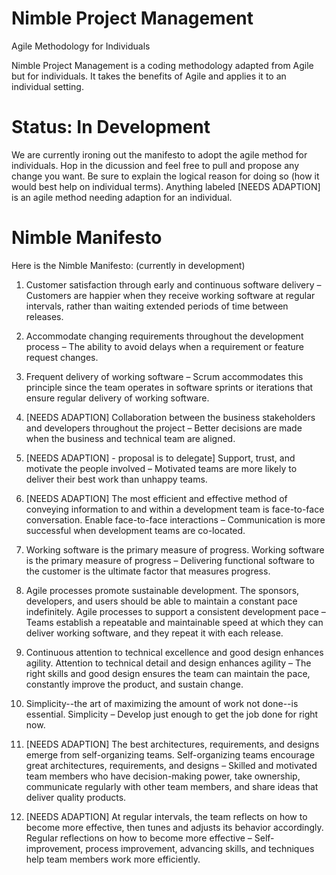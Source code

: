 # Nimble Project Management
Agile Methodology for Individuals

Nimble Project Management is a coding methodology adapted from Agile but for individuals. It takes the benefits of Agile and applies it to an individual setting. 

# Status: In Development

We are currently ironing out the manifesto to adopt the agile method for individuals. Hop in the dicussion and feel free to pull and propose any change you want. Be sure to explain the logical reason for doing so (how it would best help on individual terms). Anything labeled [NEEDS ADAPTION] is an agile method needing adaption for an individual.  

# Nimble Manifesto

Here is the Nimble Manifesto: (currently in development)

1. Customer satisfaction through early and continuous software delivery – Customers are happier when they receive working software at regular intervals, rather than waiting extended periods of time between releases. 

2. Accommodate changing requirements throughout the development process – The ability to avoid delays when a requirement or feature request changes. 

3.  Frequent delivery of working software – Scrum accommodates this principle since the team operates in software sprints or iterations that ensure regular delivery of working software.

4. [NEEDS ADAPTION] Collaboration between the business stakeholders and developers throughout the project – Better decisions are made when the business and technical team are aligned. 

5. [NEEDS ADAPTION] - proposal is to delegate]   Support, trust, and motivate the people involved – Motivated teams are more likely to deliver their best work than unhappy teams. 

6. [NEEDS ADAPTION] The most efficient and effective method of conveying information to and within a development team is face-to-face conversation.  Enable face-to-face interactions – Communication is more successful when development teams are co-located. 

7. Working software is the primary measure of progress.  Working software is the primary measure of progress – Delivering functional software to the customer is the ultimate factor that measures progress. 

7. Agile processes promote sustainable development. The sponsors, developers, and users should be able to maintain a constant pace indefinitely.  Agile processes to support a consistent development pace –Teams establish a repeatable and maintainable speed at which they can deliver working software, and they repeat it with each release. 

9. Continuous attention to technical excellence and good design enhances agility.  Attention to technical detail and design enhances agility – The right skills and good design ensures the team can maintain the pace, constantly improve the product, and sustain change. 

10. Simplicity--the art of maximizing the amount of work not done--is essential.  Simplicity – Develop just enough to get the job done for right now. 

11. [NEEDS ADAPTION] The best architectures, requirements, and designs emerge from self-organizing teams.   Self-organizing teams encourage great architectures, requirements, and designs – Skilled and motivated team members who have decision-making power, take ownership, communicate regularly with other team members, and share ideas that deliver quality products. 

12. [NEEDS ADAPTION] At regular intervals, the team reflects on how to become more effective, then tunes and adjusts its behavior accordingly.  Regular reflections on how to become more effective – Self-improvement, process improvement, advancing skills, and techniques help team members work more efficiently. 
